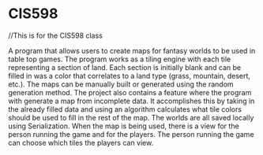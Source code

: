 # CIS598
//This is for the CIS598 class


A program that allows users to create maps for fantasy worlds to be used in table top games. The program works as a tiling engine with each tile representing a section of land. Each section is initially blank and can be filled in was a color that correlates to a land type (grass, mountain, desert, etc.). The maps can be manually built or generated using the random generation method. The project also contains a feature where the program with generate a map from incomplete data. It accomplishes this by taking in the already filled data and using an algorithm calculates what tile colors should be used to fill in the rest of the map. The worlds are all saved locally using Serialization. When the map is being used, there is a view for the person running the game and for the players. The person running the game can choose which tiles the players can view.

